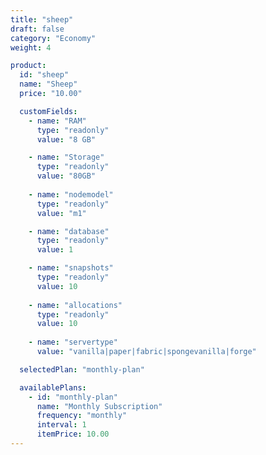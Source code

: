 ```yaml
---
title: "sheep"
draft: false
category: "Economy"
weight: 4

product:
  id: "sheep"
  name: "Sheep"
  price: "10.00"

  customFields:
    - name: "RAM"
      type: "readonly"
      value: "8 GB"

    - name: "Storage"
      type: "readonly"
      value: "80GB"
      
    - name: "nodemodel"
      type: "readonly"
      value: "m1"

    - name: "database"
      type: "readonly"
      value: 1

    - name: "snapshots"
      type: "readonly"
      value: 10
      
    - name: "allocations"
      type: "readonly"
      value: 10
      
    - name: "servertype"
      value: "vanilla|paper|fabric|spongevanilla|forge"

  selectedPlan: "monthly-plan"

  availablePlans:
    - id: "monthly-plan"
      name: "Monthly Subscription"
      frequency: "monthly"
      interval: 1
      itemPrice: 10.00
---
```


